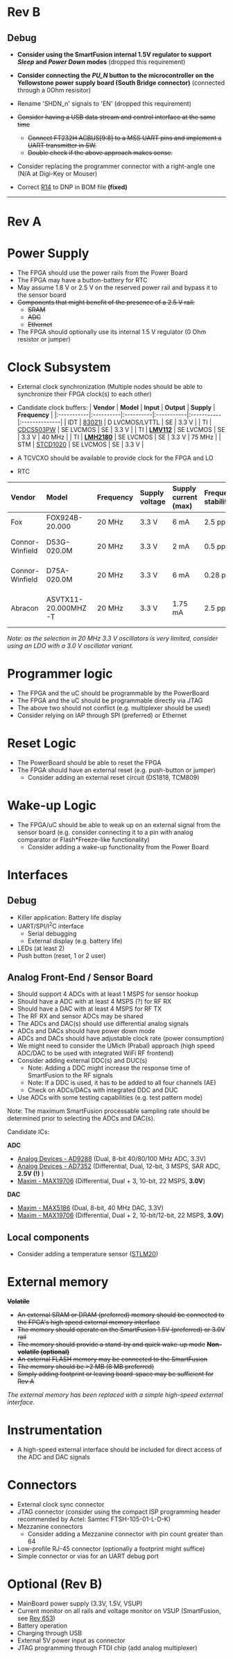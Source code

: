 # Rev B #

## Debug ##

  * **Consider using the SmartFusion internal 1.5V regulator to support _Sleep_ and _Power Down_ modes** (dropped this requirement)
  * **Consider connecting the _PU\_N_ button to the microcontroller on the Yellowstone power supply board (South Bridge connector)** (connected through a 0Ohm resisitor)
  * Rename 'SHDN\_n' signals to 'EN' (dropped this requirement)
  * ~~Consider having a USB data stream and control interface at the same time~~
    * ~~Connect FT232H ACBUS[9:8] to a MSS UART pins and implement a UART transmitter in SW.~~
    * ~~Double check if the above approach makes sense.~~

  * Consider replacing the programmer connector with a right-angle one (N/A at Digi-Key or Mouser)
  * Correct [R14](https://code.google.com/p/marmote/source/detail?r=14) to DNP in BOM file **(fixed)**



---


# Rev A #

# Power Supply #

  * The FPGA should use the power rails from the Power Board
  * The FPGA may have a button-battery for RTC
  * May assume 1.8 V or 2.5 V on the reserved power rail and bypass it to the sensor board
  * ~~Components that might benefit of the presence of a 2.5 V rail:~~
    * ~~SRAM~~
    * ~~ADC~~
    * ~~Ethernet~~
  * The FPGA should optionally use its internal 1.5 V regulator (0 Ohm resistor or jumper)

# Clock Subsystem #

  * External clock synchronization (Multiple nodes should be able to synchronize their FPGA clock(s) to each other)

  * Candidate clock buffers:
| **Vendor** | **Model** | **Input** | **Output** | **Supply** | **Frequency** |
|:-----------|:----------|:----------|:-----------|:-----------|:--------------|
| IDT | [83021I](http://www.idt.com/sites/default/files/documents/IDT_83021I_DST_20100103.pdf) | D LVCMOS/LVTTL | SE | 3.3 V |
| TI | [CDCS503PW](http://www.ti.com/lit/ds/symlink/cdcs503.pdf) | SE LVCMOS | SE | 3.3 V |
| TI | **[LMV112](http://www.ti.com/lit/ds/symlink/lmv112.pdf)** | SE LVCMOS | SE | 3.3 V | 40 MHz |
| TI | **[LMH2180](http://www.ti.com/lit/ds/symlink/lmh2180.pdf)** | SE LVCMOS | SE | 3.3 V | 75 MHz |
| STM | [STCD1020](http://www.st.com/internet/com/TECHNICAL_RESOURCES/TECHNICAL_LITERATURE/DATASHEET/CD00168561.pdf) | SE LVCMOS | SE | 3.3 V |

  * A TCVCXO should be available to provide clock for the FPGA and LO
  * RTC

| **Vendor** | **Model** | **Frequency** | **Supply voltage** | **Supply current (max)** | **Frequency stability** | **Comment** |
|:-----------|:----------|:--------------|:-------------------|:-------------------------|:------------------------|:------------|
| Fox | FOX924B-20.000 | 20 MHz | 3.3 V | 6 mA | 2.5 ppm | Reasonable |
| Connor-Winfield | D53G-020.0M | 20 MHz | 3.3 V | 2 mA | 0.5 ppm | Low-power and expensive |
| Connor-Winfield | D75A-020.0M | 20 MHz | 3.3 V | 6 mA | 0.28 ppm | Precise and expensive |
| Abracon | ASVTX11-20.000MHZ-T | 20 MHz | 3.3 V | 1.75 mA | 2.5 ppm | N/A, TCVCXO, [Mouser](http://mouser.com/search/ProductDetail.aspx?qs=76dmnhCH%2fMO%2fVaiaelIPwQ%3d%3d&amp;cm_mmc=findchips-_-na-_-na-_-na), [Datasheet](http://www.abracon.com/Oscillators/ASTX11_ASVTX11.pdf) |

_Note: as the selection in 20 MHz 3.3 V oscillators is very limited, consider using an LDO with a 3.0 V oscillator variant._

# Programmer logic #

  * The FPGA and the uC should be programmable by the PowerBoard
  * The FPGA and the uC should be programmable directly via JTAG
  * The above two should not conflict (e.g. multiplexer should be used)
  * Consider relying on IAP through SPI (preferred) or Ethernet


# Reset Logic #

  * The PowerBoard should be able to reset the FPGA
  * The FPGA should have an external reset (e.g. push-button or jumper)
    * Consider adding an external reset circuit (DS1818, TCM809)

# Wake-up Logic #

  * The FPGA/uC should be able to weak up on an external signal from the sensor board (e.g. consider connecting it to a pin with analog comparator or Flash\*Freeze-like functionality)
    * Consider adding a wake-up functionality from the Power Board

# Interfaces #

## Debug ##
  * Killer application: Battery life display
  * UART/SPI/I<sup>2</sup>C interface
    * Serial debugging
    * External display (e.g. battery life)
  * LEDs (at least 2)
  * Push button (reset, 1 or 2 user)

## Analog Front-End / Sensor Board ##

  * Should support 4 ADCs with at least 1 MSPS for sensor hookup
  * Should have a ADC with at least 4 MSPS (?) for RF RX
  * Should have a DAC with at least 4 MSPS for RF TX
  * The RF RX and sensor ADCs may be shared
  * The ADCs and DAC(s) should use differential analog signals
  * ADCs and DACs should have power down mode
  * ADCs and DACs should have adjustable clock rate (power consumption)
  * We might need to consider the UMich (Prabal) approach (high speed ADC/DAC to be used with integrated WiFi RF frontend)
  * Consider adding external DDC(s) and DUC(s)
    * Note: Adding a DDC might increase the response time of SmartFusion to the RF signals
    * Note: If a DDC is used, it has to be added to all four channels (AE)
    * Check on ADCs/DACs with integrated DDC and DUC
  * Use ADCs with some testing capabilities (e.g. test pattern mode)

Note: The maximum SmartFusion processable sampling rate should be determined prior to selecting the ADCs and DAC(s).

Candidate ICs:

**ADC**

  * [Analog Devices - AD9288](http://www.analog.com/static/imported-files/data_sheets/AD9288.pdf) (Dual, 8-bit 40/80/100 MHz ADC, 3.3V)
  * [Analog Devices - AD7352](http://www.analog.com/static/imported-files/data_sheets/AD7352.pdf) (Differential, Dual, 12-bit, 3 MSPS, SAR ADC, **2.5V (!)** )
  * [Maxim - MAX19706](http://www.maxim-ic.com/datasheet/index.mvp/id/5032) (Differential, Dual + 3, 10-bit, 22 MSPS, **3.0V**)

**DAC**

  * [Maxim - MAX5186](http://datasheets.maxim-ic.com/en/ds/MAX5186-MAX5189.pdf) (Dual, 8-bit, 40 MHz DAC, 3.3V)
  * [Maxim - MAX19706](http://www.maxim-ic.com/datasheet/index.mvp/id/5032) (Differential, Dual + 2, 10-bit/12-bit, 22 MSPS, **3.0V**)

## Local components ##

  * Consider adding a temperature sensor ([STLM20](http://www.st.com/internet/com/TECHNICAL_RESOURCES/TECHNICAL_LITERATURE/DATASHEET/CD00119601.pdf))

# External memory #

**~~Volatile~~**
  * ~~An external SRAM or DRAM (preferred) memory should be connected to the FPGA's high speed external memory interface~~
  * ~~The memory should operate on the SmartFusion 1.5V (preferred) or 3.0V rail~~
  * ~~The memory should provide a stand-by and quick wake-up mode~~
**~~Non-volatile (optional)~~**
  * ~~An external FLASH memory may be connected to the SmartFusion~~
  * ~~The memory should be >2 MB (8 MB preferred)~~
  * ~~Simply adding footprint or leaving board-space may be sufficient for Rev A~~

_The external memory has been replaced with a simple high-speed external interface._

# Instrumentation #

  * A high-speed external interface should be included for direct access of the ADC and DAC signals

# Connectors #

  * External clock sync connector
  * JTAG connector (consider using the compact ISP programming header recommended by Actel: Samtec FTSH-105-01-L-D-K)
  * Mezzanine connectors
    * Consider adding a Mezzanine connector with pin count greater than 64
  * Low-profile RJ-45 connector (optionally a footprint might suffice)
  * Simple connector or vias for an UART debug port


# Optional (Rev B) #

  * MainBoard power supply (3.3V, 1.5V, VSUP)
  * Current monitor on all rails and voltage monitor on VSUP (SmartFusion, see [Rev 653](http://marmote.googlecode.com/svn-history/r653/trunk/hardware/MainBoard/MainBoard.sch))
  * Battery operation
  * Charging through USB
  * External 5V power input as connector
  * JTAG programming through FTDI chip (add analog multiplexer)